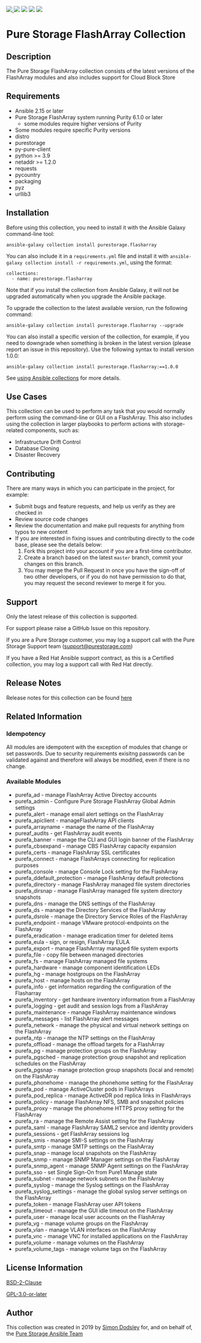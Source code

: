 <a href="https://github.com/Pure-Storage-Ansible/FlashArray-Collection/releases/latest"><img src="https://img.shields.io/github/v/tag/Pure-Storage-Ansible/FlashArray-Collection?label=release">
<a href="COPYING.GPLv3"><img src="https://img.shields.io/badge/license-GPL%20v3.0-brightgreen.svg"></a>
<img src="https://cla-assistant.io/readme/badge/Pure-Storage-Ansible/FlashArray-Collection">
<img src="https://github.com/Pure-Storage-Ansible/FLashArray-Collection/workflows/Pure%20Storage%20Ansible%20CI/badge.svg">
<a href="https://github.com/psf/black"><img src="https://img.shields.io/badge/code%20style-black-000000.svg"></a>

# Pure Storage FlashArray Collection

## Description

The Pure Storage FlashArray collection consists of the latest versions of the FlashArray modules and also includes support for Cloud Block Store

## Requirements

- Ansible 2.15 or later
- Pure Storage FlashArray system running Purity 6.1.0 or later
    - some modules require higher versions of Purity
- Some modules require specific Purity versions
- distro
- purestorage
- py-pure-client
- python >= 3.9
- netaddr >= 1.2.0
- requests
- pycountry
- packaging
- pyz
- urllib3

## Installation

Before using this collection, you need to install it with the Ansible Galaxy command-line tool:

```
ansible-galaxy collection install purestorage.flasharray
```

You can also include it in a `requirements.yml` file and install it with `ansible-galaxy collection install -r requirements.yml`, using the format:

```
collections:
  - name: purestorage.flasharray
```

Note that if you install the collection from Ansible Galaxy, it will not be upgraded automatically when you upgrade the Ansible package. 

To upgrade the collection to the latest available version, run the following command:

```
ansible-galaxy collection install purestorage.flasharray --upgrade
```

You can also install a specific version of the collection, for example, if you need to downgrade when something is broken in the latest version (please report an issue in this repository). Use the following syntax to install version 1.0.0:

```
ansible-galaxy collection install purestorage.flasharray:==1.0.0
```

See [using Ansible collections](https://docs.ansible.com/ansible/devel/user_guide/collections_using.html) for more details.

## Use Cases

This collection can be used to perform any task that you would normally perform using the command-line or GUI on a FlashArray. This also includes using the collection in larger playbooks to perform actions with storage-related components, such as:
* Infrastructure Drift Control
* Database Cloning
* Disaster Recovery

## Contributing

There are many ways in which you can participate in the project, for example:

* Submit bugs and feature requests, and help us verify as they are checked in
* Review source code changes
* Review the documentation and make pull requests for anything from typos to new content
* If you are interested in fixing issues and contributing directly to the code base, please see the details below:
    1. Fork this project into your account if you are a first-time contributor.
    2. Create a branch based on the latest `master` branch, commit your changes on this branch.
    3. You may merge the Pull Request in once you have the sign-off of two other developers, or if you do not have permission to do that, you may request the second reviewer to merge it for you.
 
## Support

Only the latest release of this collection is supported.

For support please raise a GitHub Issue on this repository.

If you are a Pure Storage customer, you may log a support call with the Pure Storage Support team ([support\@purestorage.com](mailto:support@purestorage.com?subject=FlashArray-Ansible-Collection))

If you have a Red Hat Ansible support contract, as this is a Certified collection, you may log a support call with Red Hat directly.
  
## Release Notes

Release notes for this collection can be found [here](https://github.com/Pure-Storage-Ansible/FlashArray-Collection/releases)

## Related Information
### Idempotency

All modules are idempotent with the exception of modules that change or set passwords. Due to security requirements exisitng passwords can be validated against and therefore will always be modified, even if there is no change.

### Available Modules

- purefa_ad - manage FlashArray Active Directoy accounts
- purefa_admin - Configure Pure Storage FlashArray Global Admin settings
- purefa_alert - manage email alert settings on the FlashArray
- purefa_apiclient - manageFlashArray API clients
- purefa_arrayname - manage the name of the FlashArray
- pureaf_audits - get FlashArray audit events
- purefa_banner - manage the CLI and GUI login banner of the FlashArray
- purefa_cbsexpand - manage CBS FlashArray capacity expansion
- purefa_certs - manage FlashArray SSL certificates
- purefa_connect - manage FlashArrays connecting for replication purposes
- purefa_console - manage Console Lock setting for the FlashArray
- purefa_ddefault_protection - manage FlashArray default protections
- purefa_directory - manage FlashArray managed file system directories
- purefa_dirsnap - manage FlashArray managed file system directory snapshots
- purefa_dns - manage the DNS settings of the FlashArray
- purefa_ds - manage the Directory Services of the FlashArray
- purefa_dsrole - manage the Directory Service Roles of the FlashArray
- purefa_endpoint - manage VMware protocol-endpoints on the FlashArray
- purefa_eradication - manage eradication timer for deleted items
- purefa_eula - sign, or resign, FlashArray EULA
- purefa_export - manage FlashArrray managed file system exports
- purefa_file - copy file between managed directories
- purefa_fs - manage FlashArray managed file systems
- purefa_hardware - manage component identification LEDs
- purefa_hg - manage hostgroups on the FlashArray
- purefa_host - manage hosts on the FlashArray
- purefa_info - get information regarding the configuration of the Flasharray
- purefa_inventory - get hardware inventory information from a FlashArray
- purefa_logging - get audit and session logs from a FlashArray
- purefa_maintenance - manage FlashArray maintenance windows
- purefa_messages - list FlashArray alert messages
- purefa_network - manage the physical and virtual network settings on the FlashArray
- purefa_ntp - manage the NTP settings on the FlashArray
- purefa_offload - manage the offload targets for a FlashArray
- purefa_pg - manage protection groups on the FlashArray
- purefa_pgsched - manage protection group snapshot and replication schedules on the FlashArray
- purefa_pgsnap - manage protection group snapshots (local and remote) on the FlashArray
- purefa_phonehome - manage the phonehome setting for the FlashArray
- purefa_pod - manage ActiveCluster pods in FlashArrays
- purefa_pod_replica - manage ActiveDR pod replica links in FlashArrays
- purefa_policy - manage FlashArray NFS, SMB and snapshot policies
- purefa_proxy - manage the phonehome HTTPS proxy setting for the FlashArray
- purefa_ra - manage the Remote Assist setting for the FlashArray
- purefa_saml - manage FlashArray SAML2 service and identity providers
- purefa_sessions - get FlashArray sessions log
- purefa_smis - manage SMI-S settings on the FlashArray
- purefa_smtp - manage SMTP settings on the FlashArray
- purefa_snap - manage local snapshots on the FlashArray
- purefa_snmp - manage SNMP Manager settings on the FlashArray
- purefa_snmp_agent - manage SNMP Agent settings on the FlashArray
- purefa_sso - set Single Sign-On from Pure1 Manage state
- purefa_subnet - manage network subnets on the FlashArray
- purefa_syslog - manage the Syslog settings on the FlashArray
- purefa_syslog_settings - manage the global syslog server settings on the FlashArray
- purefa_token - manage FlashArray user API tokens
- purefa_timeout - manage the GUI idle timeout on the FlashArray
- purefa_user - manage local user accounts on the FlashArray
- purefa_vg - manage volume groups on the FlashArray
- purefa_vlan - manage VLAN interfaces on the FlashArray
- purefa_vnc - manage VNC for installed applications on the FlashArray
- purefa_volume - manage volumes on the FlashArray
- purefa_volume_tags - manage volume tags on the FlashArray

## License Information

[BSD-2-Clause](https://directory.fsf.org/wiki?title=License:FreeBSD)

[GPL-3.0-or-later](https://www.gnu.org/licenses/gpl-3.0.en.html)

## Author

This collection was created in 2019 by [Simon Dodsley](@sdodsley) for, and on behalf of, the [Pure Storage Ansible Team](pure-ansible-team@purestorage.com)
